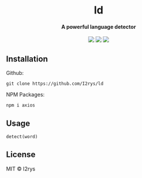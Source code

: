 <h1 align="center">ld</h1>
<h4 align="center">A powerful language detector</h4>
<p align="center">
	<a href="https://github.com/I2rys/ld/blob/main/LICENSE"><img src="https://img.shields.io/github/license/I2rys/ld?style=flat-square"></img></a>
	<a href="https://github.com/I2rys/ld/issues"><img src="https://img.shields.io/github/issues/I2rys/ld.svg"></img></a>
	<a href="https://nodejs.org/"><img src="https://img.shields.io/badge/-Nodejs-green?style=flat-square&logo=Node.js"></img></a>
</p>


## Installation
Github:

    git clone https://github.com/I2rys/ld
    
NPM Packages:
```
npm i axios
```

## Usage
```
detect(word)
```

## License
MIT © I2rys
